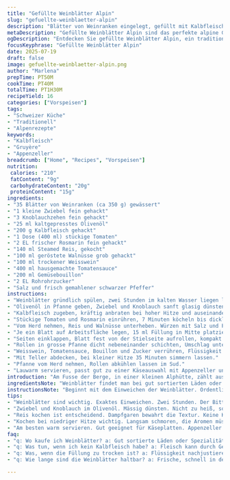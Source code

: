 ```yaml
---
title: "Gefüllte Weinblätter Alpin"
slug: "gefuellte-weinblaetter-alpin"
description: "Blätter von Weinranken eingelegt, gefüllt mit Kalbfleisch und Reis, aromatisiert mit Rosmarin statt Oregano und verfeinert mit gerösteten Walnüssen. Tomatensauce mit Weisswein abgeschmeckt, auf Schweizer Art langsam geschmort. Ohne Milchprodukte, glutenfrei, veganfreundlich durch Austausch des Fleisches. Traditionelles Zubereitungsverfahren aus dem Alpenraum, angepasst mit lokalen Zutaten und rustikalem Charakter. Altbewährte Kochtechnik mit leicht veränderter Garzeit und Zutatenmengen. 16 Portionen als Entrée oder Beilage, bestens geeignet zur Ergänzung des Käsetellers mit Bergkäse wie Appenzeller oder Gruyère."
metaDescription: "Gefüllte Weinblätter Alpin sind das perfekte alpine Gericht mit Kalbfleisch, Rosmarin und Walnüssen. Ein rustikaler Genuss aus der Schweizer Alpenküche."
ogDescription: "Entdecken Sie gefüllte Weinblätter Alpin, ein traditionelles Gericht mit regionalen Zutaten und dem Geschmack der Berge."
focusKeyphrase: "Gefüllte Weinblätter Alpin"
date: 2025-07-19
draft: false
image: gefuellte-weinblaetter-alpin.png
author: "Marlena"
prepTime: PT50M
cookTime: PT40M
totalTime: PT1H30M
recipeYield: 16
categories: ["Vorspeisen"]
tags:
- "Schweizer Küche"
- "Traditionell"
- "Alpenrezepte"
keywords:
- "Kalbfleisch"
- "Gruyère"
- "Appenzeller"
breadcrumb: ["Home", "Recipes", "Vorspeisen"]
nutrition: 
 calories: "210"
 fatContent: "9g"
 carbohydrateContent: "20g"
 proteinContent: "15g"
ingredients:
- "35 Blätter von Weinranken (ca 350 g) gewässert"
- "1 kleine Zwiebel fein gehackt"
- "3 Knoblauchzehen fein gehackt"
- "25 ml kaltgepresstes Olivenöl"
- "200 g Kalbfleisch gehackt"
- "1 Dose (400 ml) stückige Tomaten"
- "2 EL frischer Rosmarin fein gehackt"
- "140 ml Steamed Reis, gekocht"
- "100 ml geröstete Walnüsse grob gehackt"
- "100 ml trockener Weisswein"
- "400 ml hausgemachte Tomatensauce"
- "200 ml Gemüsebouillon"
- "2 EL Rohrohrzucker"
- "Salz und frisch gemahlener schwarzer Pfeffer"
instructions:
- "Weinblätter gründlich spülen, zwei Stunden im kalten Wasser liegen lassen, Stiele abschneiden."
- "Olivenöl in Pfanne geben, Zwiebel und Knoblauch sanft glasig dünsten."
- "Kalbfleisch zugeben, kräftig anbraten bei hoher Hitze und auseinanderbröseln, Flüssigkeit soll ganz verdampfen."
- "Stückige Tomaten und Rosmarin einrühren, 7 Minuten köcheln bis dicklich."
- "Vom Herd nehmen, Reis und Walnüsse unterheben. Würzen mit Salz und Pfeffer."
- "Je ein Blatt auf Arbeitsfläche legen, 15 ml Füllung in Mitte platzieren."
- "Seiten einklappen, Blatt fest von der Stielseite aufrollen, kompakt."
- "Rollen in grosse Pfanne dicht nebeneinander schichten, Umschlag unten."
- "Weisswein, Tomatensauce, Bouillon und Zucker verrühren, Flüssigkeit über die Rollen giessen."
- "Mit Teller abdecken, bei kleiner Hitze 35 Minuten simmern lassen."
- "Pfanne vom Herd nehmen, Rollen abkühlen lassen im Sud."
- "Lauwarm servieren, passt gut zu einer Käseauswahl mit Appenzeller und Gruyère."
introduction: "Am Fusse der Berge, in einer kleinen Alphütte, zählt ausgiebiges Kochen zur Tagesordnung. Keine Hektik, nur Ruhe mit dem Duft von Kräutern und Rauch aus dem Holzofen. Weinblätter für die Füllung gehören zwar nicht zu klassisch Schweizer Gerichten, doch in der Alpenküche öffnet man Grenzen und nimmt, was gut wächst und passt, kombiniert mit Fleisch vom Stall und Reis vom Tal. Rosmarin statt Oregano, Walnüsse statt Pinienkerne – kleine Änderungen, grosse Wirkung. Man rollt mit den Händen, langsam, kräftig, bis die Rolle dicht ist. Dann geduldig schmoren lassen, damit alle Aromen durchziehen können. Das ergibt mehr als nur eine einfache Vorspeise. Daneben steht ein Teller mit würzigem Appenzeller, den man gerne dazureicht – schmelzend, aromatisch, kernig. So schmeckt der Berg eben, unausgesprochen, aber unverwechselbar. Am Fenster tanzen Schatten von Murmeltieren. Die Welt ist still, aber im Topf spielt sich eine alpine Sinfonie ab."
ingredientsNote: "Weinblätter findet man bei gut sortierten Läden oder in Spezialitätengeschäften. Aus den Bergen der Westschweiz weiss man, dass sorgfältiges Einweichen das A und O ist. Nur so wird der starke Geschmack gemildert, und die Blätter lassen sich rollen, ohne zu brechen. Für die Füllung kommt hier Kalbfleisch zum Zug, wie es im oberen Mittelland beliebt ist. Rosmarin ersetzt den klassischen Oregano – frisch von der Kräuterwiese am Alpenhang gepflückt, unvergleichlich intensiv. Stets frisches Olivenöl verwenden, von der Ligurischen Küste oder Südfrankreich, gibt die nötige Feinheit. Reis sollte Dampfgegart sein; durch den schonenden Garprozess bleibt die Körnigkeit erhalten. Walnüsse geröstet bringen den nussigen Touch, den man mit klassischen Pinienkernen verfeinert vermissen wird. Tomatensauce und Bouillon mit Rohrohrzucker und Weisswein machen die Sauce süsslich und rund, ohne die Säure zu dominieren. Salz und Pfeffer dürfen nur sparsam sein, sonst übertönen sie das filigrane Aroma. Die Mengen sind auf 16 Portionen ausgelegt, falls es am Tisch leger zugeht – ideal zur Vorspeise."
instructionsNote: "Beginnt mit dem Einweichen der Weinblätter. Ordentlich spülen und 2 Stunden ruhen im kalten Wasser, damit sie weich werden und die Bitterkeit verschwindet. Vorbereiten: Zwiebel und Knoblauch sachte im Olivenöl anschwitzen, langsam Farbe nehmen. Dann kommt das Kalbfleisch, kräftig anbraten, fast trocken, keine Flüssigkeit soll bleiben. Die Tomaten samt Rosmarin zugeben, 7 Minuten köcheln lassen – bis eine dickliche Masse entsteht. Vom Herd nehmen, Reis und Nüsse schnell unterrühren. Nonchalant salzen, pfeffern. Auf der Arbeitsfläche: Blatt ausbreiten, Füllung drauf, Seiten einklappen, straff rollen. Geduld beim Rollen – nicht zu locker, nicht zu fest. Die gevölkten Blätter nebeneinander in die Pfanne setzen, damit sie nicht auseinanderfallen. Sauce aus Wein, Tomatensauce, Bouillon und Zucker mischen, sachte darüber geben. Teller drauflegen, damit die Häppchen keinen Ausflug machen. Köcheln lassen bei kleiner Flamme, 35 Minuten – genau richtig für alpine Geduld. Pfanne vom Feuer nehmen, kurz abkühlen lassen, damit Geschmack sich setzen kann. Lauwarm servieren, schmeckt frisch, herb, südlich und doch Bergwelt pur."
tips:
- "Weinblätter sind wichtig. Exaktes Einweichen. Zwei Stunden. Der Bittergeschmack muss weg, damit sie weich bleiben. Im kalten Wasser wechseln. Das macht sie flexibel. Dafür sind sie leicht zu rollen. Vorsichtig vorgehen. Füsse abtrennen, erlaubt Unfälle."
- "Zwiebel und Knoblauch im Olivenöl. Mässig dünsten. Nicht zu heiß, sonst verbrennen sie. Goldene Farbe ist das Ziel. Rosmarin, frisch ist entscheidend. Die alpine Note kommt vom Alpenhang. Einfache Technik, mit frischen Zutaten. Grosse Wirkung hier."
- "Reis kochen ist entscheidend. Dampfgaren bewahrt die Textur. Keine Klebrigkeit. Trumpf in der Füllung. Walnüsse bringen Crunch. Rösten verstärkt den nussigen Geschmack. Alternativ: Pinienkerne? Vielleicht, aber nicht so aromatisch. Walnüsse sind die Wahl."
- "Kochen bei niedriger Hitze wichtig. Langsam schmoren, die Aromen müssen sich entfalten. Geduld wird belohnt. Teller drauf, so bleibt alles an Ort und Stelle. 35 Minuten, damit genug Zeit bleibt. Unter rühren ist ein Muss, alle Zutaten verschmelzen."
- "Am besten warm servieren. Gut geeignet für Käseplatten. Appenzeller oder Gruyère, die Essenz der Schweiz. Ergänzt jedes Menü. Die Aromen passen perfekt zusammen. Eine alpine Erfahrung, die man nicht versäumen sollte."
faq:
- "q: Wo kaufe ich Weinblätter? a: Gut sortierte Läden oder Spezialitätengeschäfte haben sie oft. Einweichen wichtig. Qualität zählt."
- "q: Was tun, wenn ich kein Kalbfleisch habe? a: Fleisch kann durch Gemüse ersetzt werden. Auch Linsen wären eine gute Option. Füllung passt sich an."
- "q: Was, wenn die Füllung zu trocken ist? a: Flüssigkeit nachjustieren. Bouillon oder mehr Tomatensauce. Geschmack intensifizieren."
- "q: Wie lange sind die Weinblätter haltbar? a: Frische, schnell in den Kühlschrank. Ungeöffnet etwas länger. Immer auf Aussehen achten. Kein Schimmel."

---
```

